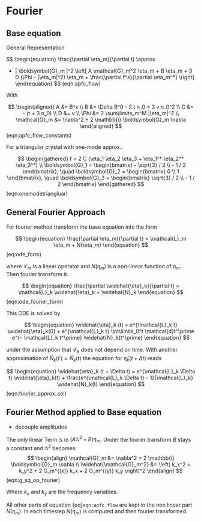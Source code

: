 # Fourier

## Base equation

General Representation

$$
\begin{equation}
\frac{\partial \eta_m}{\partial t} \approx
- | \boldsymbol{G}_m |^2 \left[
    A \mathcal{G}_m^2 \eta_m + B \eta_m + 3 D (\Phi - |\eta_m|^2) \eta_m + \frac{\partial f^s}{\partial \eta_m^*}
\right]
\end{equation}
$$ (eqn:apfc_flow)

With

$$
\begin{aligned}
A &= B^x \\
B &= \Delta B^0 - 2 t n_0 + 3 v n_0^2 \\
C &= - (t + 3 n_0) \\
D &= v \\
\Phi &= 2 \sum\limits_m^M |\eta_m|^2 \\
\mathcal{G}_m &= \nabla^2 + 2 \mathbb{i} \boldsymbol{G}_m \nabla
\end{aligned}
$$ (eqn:apfc_flow_constants)

For a triangular crystal with one-mode approx.:

$$
\begin{gathered}
f = 2 C (\eta_1 \eta_2 \eta_3 + \eta_1^* \eta_2^* \eta_3^*) \\
\boldsymbol{G}_1 = \begin{bmatrix} - \sqrt{3} / 2 \\ - 1 / 2 \end{bmatrix}, \quad
\boldsymbol{G}_2 = \begin{bmatrix} 0 \\ 1 \end{bmatrix}, \quad
\boldsymbol{G}_3 = \begin{bmatrix} \sqrt{3} / 2 \\ - 1 / 2 \end{bmatrix}
\end{gathered}
$$ (eqn:onemodetriangluar)

## General Fourier Approach

For fourier method transform the base equation into the form

$$
\begin{equation}
\frac{\partial \eta_m}{\partial t} = \mathcal{L}_m \eta_m + N(\eta_m)
\end{equation}
$$ (eq:ode_form)

where $\mathcal{L}_m$ is a linear operator and $N(\eta_m)$ is a non-linear function of $\eta_m$.
Then fourier transform it.

$$
\begin{equation}
\frac{\partial \widehat{\eta}_k}{\partial t} = \mathcal{L}_k \widehat{\eta}_k + \widehat{N}_k
\end{equation}
$$ (eqn:ode_fourier_form)

This ODE is solved by

$$
\begin{equation}
\widehat{\eta}_k (t) = e^{\mathcal{L}_k t} \widehat{\eta}_k(0) + e^{\mathcal{L}_k t}
\int\limits_0^t \mathcal{d}t^\prime e^{- \mathcal{L}_k t^\prime} \widehat{N}_k(t^\prime)
\end{equation}
$$

under the assumption that $\mathcal{L}_k$ does not depend on time. With another approximation of
$\widehat{N}_k(t^\prime) \approx \widehat{N}_k(t)$ the equation for $\widehat{\eta}_k (t + \Delta t)$ reads

$$
\begin{equation}
\widehat{\eta}_k (t + \Delta t) =
e^{\mathcal{L}_k \Delta t} \widehat{\eta}_k(t) +
\frac{e^{\mathcal{L}_k \Delta t} - 1}{\mathcal{L}_k} \widehat{N}_k(t)
\end{equation}
$$ (eqn:fourier_approx_sol)

## Fourier Method applied to Base equation

- decouple amplitudes

The only linear Term is in $(A \mathcal{G}^2 + B)\eta_m$. Under the fourier transform $B$ stays a constant and $\mathcal{G}^2$ becomes:
$$
\begin{align}
\mathcal{G}_m &= \nabla^2 + 2 \mathbb{i} \boldsymbol{G}_m \nabla \\
\widehat{\mathcal{G}_m^2} &= \left( k_x^2 + k_y^2 + 2 G_m^{(x)} k_x + 2 G_m^{(y)} k_y \right)^2
\end{align}
$$ (eqn:g_sq_op_fourier)

Where $k_x$ and $k_y$ are the frequency variables.

All other parts of equation {eq}`eqn:apfc_flow` are kept in the non linear part $N(\eta_m)$. In each timestep $N(\eta_m)$ is computed and
then fourier transformed.
